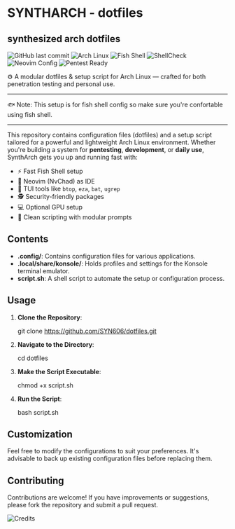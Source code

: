 # SYNTHARCH - dotfiles

## synthesized arch dotfiles

![GitHub last commit](https://img.shields.io/github/last-commit/SYN606/dotfiles?style=for-the-badge)
![Arch Linux](https://img.shields.io/badge/Arch%20Linux-rolling-blue?style=for-the-badge&logo=arch-linux&logoColor=white)
![Fish Shell](https://img.shields.io/badge/shell-fish-blue?style=for-the-badge&logo=fish)
![ShellCheck](https://img.shields.io/badge/lint-shellcheck-brightgreen?style=for-the-badge&logo=gnu-bash)
![Neovim Config](https://img.shields.io/badge/Neovim-NvChad-blueviolet?style=for-the-badge&logo=neovim&logoColor=green)
![Pentest Ready](https://img.shields.io/badge/Usecase-Pentest%20%26%20Personal-orange?style=for-the-badge&logo=gnupg)

⚙️ A modular dotfiles & setup script for Arch Linux — crafted for both penetration testing and personal use.

---
🐟 Note: This setup is for fish shell config so make sure you're confortable using fish shell.

---

This repository contains configuration files (dotfiles) and a setup script tailored for a powerful and lightweight Arch Linux environment. Whether you're building a system for **pentesting**, **development**, or **daily use**, SynthArch gets you up and running fast with:

- ⚡ Fast Fish Shell setup
- 🧠 Neovim (NvChad) as IDE
- 🧰 TUI tools like `btop`, `eza`, `bat`, `ugrep`
- 🕵️ Security-friendly packages
- 💻 Optional GPU setup
- 🎯 Clean scripting with modular prompts

Contents
--------

- **.config/**: Contains configuration files for various applications.
- **.local/share/konsole/**: Holds profiles and settings for the Konsole terminal emulator.
- **script.sh**: A shell script to automate the setup or configuration process.

Usage
-----

1. **Clone the Repository**:

    git clone <https://github.com/SYN606/dotfiles.git>

3. **Navigate to the Directory**:

    cd dotfiles

5. **Make the Script Executable**:

    chmod +x script.sh

7. **Run the Script**:

    bash script.sh

Customization
-------------

Feel free to modify the configurations to suit your preferences. It's advisable to back up existing configuration files before replacing them.

Contributing
------------

Contributions are welcome! If you have improvements or suggestions, please fork the repository and submit a pull request.

![Credits](https://img.shields.io/badge/Credits-Arch%20Linux%20%7C%20NvChad%20%7C%20FOSS-orange?logo=arch-linux&logoColor=white&style=flat-square)
